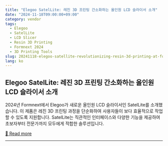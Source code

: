 ```yaml
---
title: "Elegoo SatelLite: 레진 3D 프린팅 간소화하는 올인원 LCD 슬라이서 소개"
date: "2024-11-18T09:00:00+09:00"
category: vendor
tags:
  - Elegoo
  - SatelLite
  - LCD Slicer
  - Resin 3D Printing
  - Formnext 2024
  - 3D Printing Tools
slug: 20241118-elegoo-satellite-revolutionizing-resin-3d-printing-at-formnext-2024
lang: ko
---
```


## Elegoo SatelLite: 레진 3D 프린팅 간소화하는 올인원 LCD 슬라이서 소개
2024년 Formnext에서 Elegoo가 새로운 올인원 LCD 슬라이서인 SatelLite를 소개했습니다. 이 제품은 레진 3D 프린팅 과정을 단순화하여 사용자들이 보다 효율적으로 작업할 수 있도록 지원합니다. SatelLite는 직관적인 인터페이스와 다양한 기능을 제공하여 초보자부터 전문가까지 모두에게 적합한 솔루션입니다.

[🔗 Read more](https://www.elegoo.com/blogs/news/introducing-elegoo-satellite-the-all-in-one-lcd-slicer-simplifying-resin-3d-printing-at-formnext-2024)

---